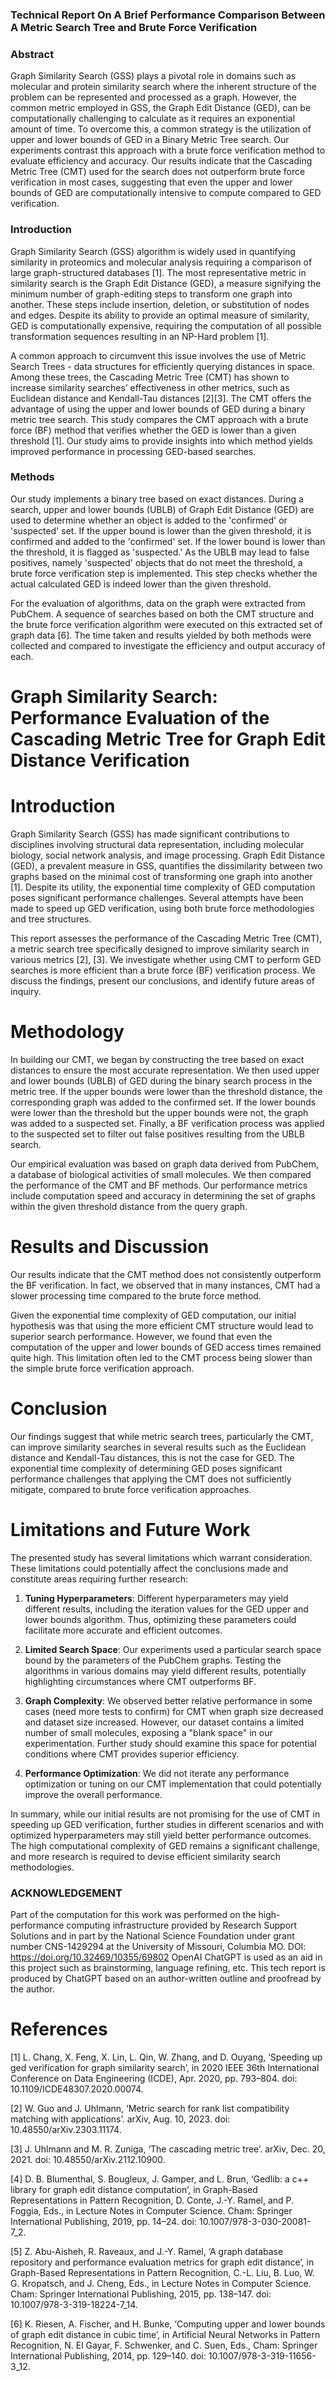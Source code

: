 ### Technical Report On A Brief Performance Comparison Between A Metric Search Tree and Brute Force Verification 
### Abstract 

Graph Similarity Search (GSS) plays a pivotal role in domains such as molecular and protein similarity search where the inherent structure of the problem can be represented and processed as a graph. However, the common metric employed in GSS, the Graph Edit Distance (GED), can be computationally challenging to calculate as it requires an exponential amount of time. To overcome this, a common strategy is the utilization of upper and lower bounds of GED in a Binary Metric Tree search. Our experiments contrast this approach with a brute force verification method to evaluate efficiency and accuracy. Our results indicate that the Cascading Metric Tree (CMT) used for the search does not outperform brute force verification in most cases, suggesting that even the upper and lower bounds of GED are computationally intensive to compute compared to GED verification.

### Introduction

Graph Similarity Search (GSS) algorithm is widely used in quantifying similarity in proteomics and molecular analysis requiring a comparison of large graph-structured databases [1]. The most representative metric in similarity search is the Graph Edit Distance (GED), a measure signifying the minimum number of graph-editing steps to transform one graph into another. These steps include insertion, deletion, or substitution of nodes and edges. Despite its ability to provide an optimal measure of similarity, GED is computationally expensive, requiring the computation of all possible transformation sequences resulting in an NP-Hard problem [1]. 

A common approach to circumvent this issue involves the use of Metric Search Trees - data structures for efficiently querying distances in space. Among these trees, the Cascading Metric Tree (CMT) has shown to increase similarity searches’ effectiveness in other metrics, such as Euclidean distance and Kendall-Tau distances [2][3]. The CMT offers the advantage of using the upper and lower bounds of GED during a binary metric tree search. This study compares the CMT approach with a brute force (BF) method that verifies whether the GED is lower than a given threshold [1]. Our study aims to provide insights into which method yields improved performance in processing GED-based searches.

### Methods

Our study implements a binary tree based on exact distances. During a search, upper and lower bounds (UBLB) of Graph Edit Distance (GED) are used to determine whether an object is added to the 'confirmed' or 'suspected' set. If the upper bound is lower than the given threshold, it is confirmed and added to the 'confirmed' set. If the lower bound is lower than the threshold, it is flagged as 'suspected.' As the UBLB may lead to false positives, namely 'suspected' objects that do not meet the threshold, a brute force verification step is implemented. This step checks whether the actual calculated GED is indeed lower than the given threshold.

For the evaluation of algorithms, data on the graph were extracted from PubChem. A sequence of searches based on both the CMT structure and the brute force verification algorithm were executed on this extracted set of graph data [6]. The time taken and results yielded by both methods were collected and compared to investigate the efficiency and output accuracy of each.

# Graph Similarity Search: Performance Evaluation of the Cascading Metric Tree for Graph Edit Distance Verification

# Introduction
Graph Similarity Search (GSS) has made significant contributions to disciplines involving structural data representation, including molecular biology, social network analysis, and image processing. Graph Edit Distance (GED), a prevalent measure in GSS, quantifies the dissimilarity between two graphs based on the minimal cost of transforming one graph into another [1]. Despite its utility, the exponential time complexity of GED computation poses significant performance challenges. Several attempts have been made to speed up GED verification, using both brute force methodologies and tree structures.

This report assesses the performance of the Cascading Metric Tree (CMT), a metric search tree specifically designed to improve similarity search in various metrics [2], [3]. We investigate whether using CMT to perform GED searches is more efficient than a brute force (BF) verification process. We discuss the findings, present our conclusions, and identify future areas of inquiry.

# Methodology
In building our CMT, we began by constructing the tree based on exact distances to ensure the most accurate representation. We then used upper and lower bounds (UBLB) of GED during the binary search process in the metric tree. If the upper bounds were lower than the threshold distance, the corresponding graph was added to the confirmed set. If the lower bounds were lower than the threshold but the upper bounds were not, the graph was added to a suspected set. Finally, a BF verification process was applied to the suspected set to filter out false positives resulting from the UBLB search.

Our empirical evaluation was based on graph data derived from PubChem, a database of biological activities of small molecules. We then compared the performance of the CMT and BF methods. Our performance metrics include computation speed and accuracy in determining the set of graphs within the given threshold distance from the query graph.

# Results and Discussion
Our results indicate that the CMT method does not consistently outperform the BF verification. In fact, we observed that in many instances, CMT had a slower processing time compared to the brute force method. 

Given the exponential time complexity of GED computation, our initial hypothesis was that using the more efficient CMT structure would lead to superior search performance. However, we found that even the computation of the upper and lower bounds of GED access times remained quite high. This limitation often led to the CMT process being slower than the simple brute force verification approach.

# Conclusion
Our findings suggest that while metric search trees, particularly the CMT, can improve similarity searches in several results such as the Euclidean distance and Kendall-Tau distances, this is not the case for GED. The exponential time complexity of determining GED poses significant performance challenges that applying the CMT does not sufficiently mitigate, compared to brute force verification approaches. 

# Limitations and Future Work
The presented study has several limitations which warrant consideration. These limitations could potentially affect the conclusions made and constitute areas requiring further research:

1. **Tuning Hyperparameters**: Different hyperparameters may yield different results, including the iteration values for the GED upper and lower bounds algorithm. Thus, optimizing these parameters could facilitate more accurate and efficient outcomes.
  
2. **Limited Search Space**: Our experiments used a particular search space bound by the parameters of the PubChem graphs. Testing the algorithms in various domains may yield different results, potentially highlighting circumstances where CMT outperforms BF.
   
3. **Graph Complexity**: We observed better relative performance in some cases (need more tests to confirm) for CMT when graph size decreased and dataset size increased. However, our dataset contains a limited number of small molecules, exposing a "blank space" in our experimentation. Further study should examine this space for potential conditions where CMT provides superior efficiency.
   
4. **Performance Optimization**: We did not iterate any performance optimization or tuning on our CMT implementation that could potentially improve the overall performance.

In summary, while our initial results are not promising for the use of CMT in speeding up GED verification, further studies in different scenarios and with optimized hyperparameters may still yield better performance outcomes. The high computational complexity of GED remains a significant challenge, and more research is required to devise efficient similarity search methodologies.

### ACKNOWLEDGEMENT 
Part of the computation for this work was performed on
the high-performance computing infrastructure provided
by Research Support Solutions and in part by the National
Science Foundation under grant number CNS-1429294 at
the University of Missouri, Columbia MO.
DOI: https://doi.org/10.32469/10355/69802
OpenAI ChatGPT is used as an aid in this project such as
brainstorming, language refining, etc. This tech report is 
produced by ChatGPT based on an author-written outline and proofread by 
the author. 


# References
[1] L. Chang, X. Feng, X. Lin, L. Qin, W. Zhang, and D. Ouyang, ‘Speeding up ged verification for graph similarity search’, in 2020 IEEE 36th International Conference on Data Engineering (ICDE), Apr. 2020, pp. 793–804. doi: 10.1109/ICDE48307.2020.00074.

[2] W. Guo and J. Uhlmann, ‘Metric search for rank list compatibility matching with applications’. arXiv, Aug. 10, 2023. doi: 10.48550/arXiv.2303.11174.

[3] J. Uhlmann and M. R. Zuniga, ‘The cascading metric tree’. arXiv, Dec. 20, 2021. doi: 10.48550/arXiv.2112.10900.

[4] D. B. Blumenthal, S. Bougleux, J. Gamper, and L. Brun, ‘Gedlib: a c++ library for graph edit distance computation’, in Graph-Based Representations in Pattern Recognition, D. Conte, J.-Y. Ramel, and P. Foggia, Eds., in Lecture Notes in Computer Science. Cham: Springer International Publishing, 2019, pp. 14–24. doi: 10.1007/978-3-030-20081-7_2.

[5] Z. Abu-Aisheh, R. Raveaux, and J.-Y. Ramel, ‘A graph database repository and performance evaluation metrics for graph edit distance’, in Graph-Based Representations in Pattern Recognition, C.-L. Liu, B. Luo, W. G. Kropatsch, and J. Cheng, Eds., in Lecture Notes in Computer Science. Cham: Springer International Publishing, 2015, pp. 138–147. doi: 10.1007/978-3-319-18224-7_14.

[6] K. Riesen, A. Fischer, and H. Bunke, ‘Computing upper and lower bounds of graph edit distance in cubic time’, in Artificial Neural Networks in Pattern Recognition, N. El Gayar, F. Schwenker, and C. Suen, Eds., Cham: Springer International Publishing, 2014, pp. 129–140. doi: 10.1007/978-3-319-11656-3_12.



